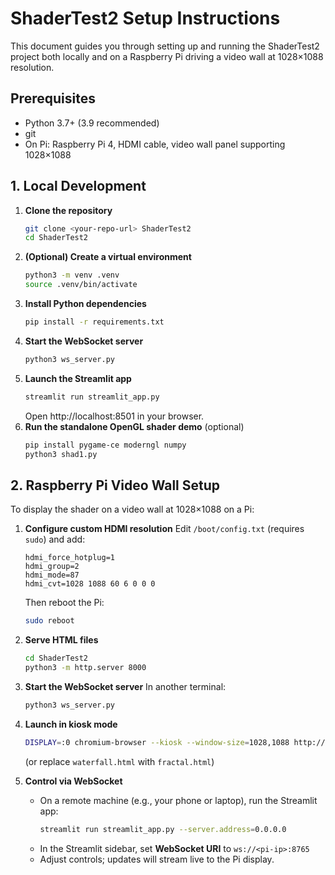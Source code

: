  # ShaderTest2 Setup Instructions

 This document guides you through setting up and running the ShaderTest2 project both locally and on a Raspberry Pi driving a video wall at 1028×1088 resolution.

 ## Prerequisites
 - Python 3.7+ (3.9 recommended)
 - git
 - On Pi: Raspberry Pi 4, HDMI cable, video wall panel supporting 1028×1088

 ## 1. Local Development
 1. **Clone the repository**
    ```bash
    git clone <your-repo-url> ShaderTest2
    cd ShaderTest2
    ```
 2. **(Optional) Create a virtual environment**
    ```bash
    python3 -m venv .venv
    source .venv/bin/activate
    ```
 3. **Install Python dependencies**
    ```bash
    pip install -r requirements.txt
    ```
 4. **Start the WebSocket server**
    ```bash
    python3 ws_server.py
    ```
 5. **Launch the Streamlit app**
    ```bash
    streamlit run streamlit_app.py
    ```
    Open http://localhost:8501 in your browser.
 6. **Run the standalone OpenGL shader demo** (optional)
    ```bash
    pip install pygame-ce moderngl numpy
    python3 shad1.py
    ```

 ## 2. Raspberry Pi Video Wall Setup
 To display the shader on a video wall at 1028×1088 on a Pi:

 1. **Configure custom HDMI resolution**
    Edit `/boot/config.txt` (requires `sudo`) and add:
    ```text
    hdmi_force_hotplug=1
    hdmi_group=2
    hdmi_mode=87
    hdmi_cvt=1028 1088 60 6 0 0 0
    ```
    Then reboot the Pi:
    ```bash
    sudo reboot
    ```

 2. **Serve HTML files**
    ```bash
    cd ShaderTest2
    python3 -m http.server 8000
    ```

 3. **Start the WebSocket server**
    In another terminal:
    ```bash
    python3 ws_server.py
    ```

 4. **Launch in kiosk mode**
    ```bash
    DISPLAY=:0 chromium-browser --kiosk --window-size=1028,1088 http://localhost:8000/waterfall.html
    ```
    (or replace `waterfall.html` with `fractal.html`)

 5. **Control via WebSocket**
    - On a remote machine (e.g., your phone or laptop), run the Streamlit app:
      ```bash
      streamlit run streamlit_app.py --server.address=0.0.0.0
      ```
    - In the Streamlit sidebar, set **WebSocket URI** to `ws://<pi-ip>:8765`
    - Adjust controls; updates will stream live to the Pi display.